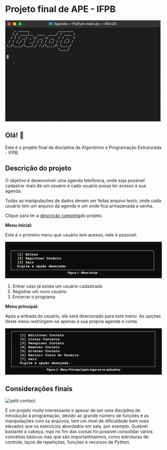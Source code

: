 # Projeto final de APE - IFPB

![open](./assets/imgs/open.gif)

## Olá! 👋

Este é o projeto final da disciplina de Algoritmos e Programação Estruturada - IFPB.

## Descrição do projeto

O objetivo é desenvolver uma agenda telefônica, onde seja possível cadastrar mais de um usuário e cada usuário possa ter acesso a sua agenda.

Todas as manipulações de dados devem ser feitas arquivo texto, onde cada usuário tem um arquivo da agenda e um onde fica armazenada a senha.

Clique para ler a [descrição completa](./assets/2022.2%20-%20Projeto%20APE%20-%20iGend%40.pdf)do projeto.

**Menu inicial:**

Este é o primeiro menu que usuário tem acesso, nele é possível:

![menu-inicial](./assets/imgs/menu-inicial.png)

1. Entrar caso já exista um usuário cadastrado
2. Registrar um novo usuário
3. Encerrar o programa

**Menu principal:**

Após a entrada do usuário, ele será direcionado para este menu. As opções deste menu restringem-se apenas à sua própria agenda e conta.

![menu-principal](./assets/imgs/menu-principal.png)

## Considerações finais

![add-contact](./assets/imgs/add-contact.gif)

É um projeto muito interessante e apesar de ser uma disciplina de introdução à programação, devido ao grande número de funções e as manipulações com os arquivos, tem um nível de dificuldade bem mais elevados que os exercícios abordados em sala, por exemplo. Quebrei bastante a cabeça, mas no fim das contas foi possível consolidar vários conceitos básicos mas que são importantíssimos, como estruturas de controle, laços de repetições, funções e recursos de Python.
